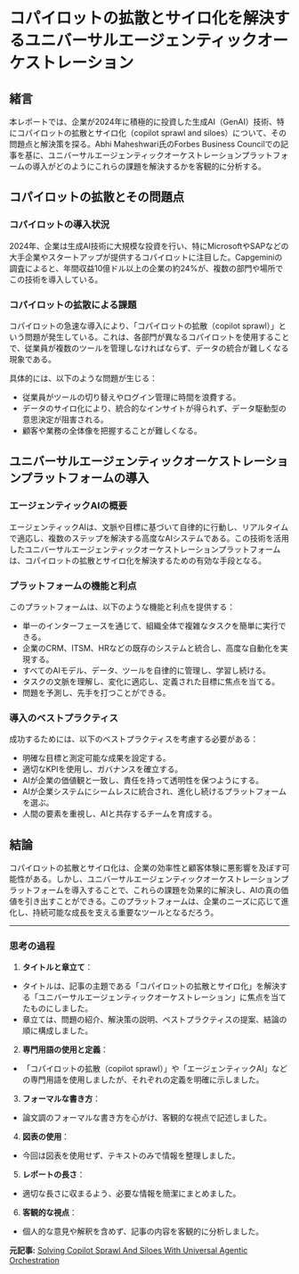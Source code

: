 # コパイロットの拡散とサイロ化を解決するユニバーサルエージェンティックオーケストレーション

## 緒言

本レポートでは、企業が2024年に積極的に投資した生成AI（GenAI）技術、特にコパイロットの拡散とサイロ化（copilot sprawl and siloes）について、その問題点と解決策を探る。Abhi Maheshwari氏のForbes Business Councilでの記事を基に、ユニバーサルエージェンティックオーケストレーションプラットフォームの導入がどのようにこれらの課題を解決するかを客観的に分析する。

## コパイロットの拡散とその問題点

### コパイロットの導入状況

2024年、企業は生成AI技術に大規模な投資を行い、特にMicrosoftやSAPなどの大手企業やスタートアップが提供するコパイロットに注目した。Capgeminiの調査によると、年間収益10億ドル以上の企業の約24%が、複数の部門や場所でこの技術を導入している。

### コパイロットの拡散による課題

コパイロットの急速な導入により、「コパイロットの拡散（copilot sprawl）」という問題が発生している。これは、各部門が異なるコパイロットを使用することで、従業員が複数のツールを管理しなければならず、データの統合が難しくなる現象である。

具体的には、以下のような問題が生じる：
- 従業員がツールの切り替えやログイン管理に時間を浪費する。
- データのサイロ化により、統合的なインサイトが得られず、データ駆動型の意思決定が阻害される。
- 顧客や業務の全体像を把握することが難しくなる。

## ユニバーサルエージェンティックオーケストレーションプラットフォームの導入

### エージェンティックAIの概要

エージェンティックAIは、文脈や目標に基づいて自律的に行動し、リアルタイムで適応し、複数のステップを解決する高度なAIシステムである。この技術を活用したユニバーサルエージェンティックオーケストレーションプラットフォームは、コパイロットの拡散とサイロ化を解決するための有効な手段となる。

### プラットフォームの機能と利点

このプラットフォームは、以下のような機能と利点を提供する：
- 単一のインターフェースを通じて、組織全体で複雑なタスクを簡単に実行できる。
- 企業のCRM、ITSM、HRなどの既存のシステムと統合し、高度な自動化を実現する。
- すべてのAIモデル、データ、ツールを自律的に管理し、学習し続ける。
- タスクの文脈を理解し、変化に適応し、定義された目標に焦点を当てる。
- 問題を予測し、先手を打つことができる。

### 導入のベストプラクティス

成功するためには、以下のベストプラクティスを考慮する必要がある：
- 明確な目標と測定可能な成果を設定する。
- 適切なKPIを使用し、ガバナンスを確立する。
- AIが企業の価値観と一致し、責任を持って透明性を保つようにする。
- AIが企業システムにシームレスに統合され、進化し続けるプラットフォームを選ぶ。
- 人間の要素を重視し、AIと共存するチームを育成する。

## 結論

コパイロットの拡散とサイロ化は、企業の効率性と顧客体験に悪影響を及ぼす可能性がある。しかし、ユニバーサルエージェンティックオーケストレーションプラットフォームを導入することで、これらの課題を効果的に解決し、AIの真の価値を引き出すことができる。このプラットフォームは、企業のニーズに応じて進化し、持続可能な成長を支える重要なツールとなるだろう。

---

### 思考の過程

1. **タイトルと章立て**：
 - タイトルは、記事の主題である「コパイロットの拡散とサイロ化」を解決する「ユニバーサルエージェンティックオーケストレーション」に焦点を当てたものにしました。
 - 章立ては、問題の紹介、解決策の説明、ベストプラクティスの提案、結論の順に構成しました。

2. **専門用語の使用と定義**：
 - 「コパイロットの拡散（copilot sprawl）」や「エージェンティックAI」などの専門用語を使用しましたが、それぞれの定義を明確に示しました。

3. **フォーマルな書き方**：
 - 論文調のフォーマルな書き方を心がけ、客観的な視点で記述しました。

4. **図表の使用**：
 - 今回は図表を使用せず、テキストのみで情報を整理しました。

5. **レポートの長さ**：
 - 適切な長さに収まるよう、必要な情報を簡潔にまとめました。

6. **客観的な視点**：
 - 個人的な意見や解釈を含めず、記事の内容を客観的に分析しました。

**元記事:** [Solving Copilot Sprawl And Siloes With Universal Agentic Orchestration](https://www.forbes.com/councils/forbesbusinesscouncil/2025/02/28/solving-copilot-sprawl-and-siloes-with-universal-agentic-orchestration/)